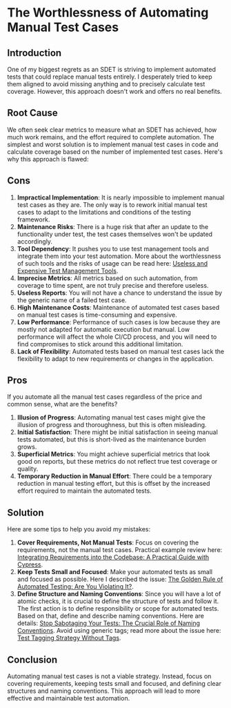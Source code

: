 # The Worthlessness of Automating Manual Test Cases

## Introduction

One of my biggest regrets as an SDET is striving to implement automated tests that could replace manual tests entirely.
I desperately tried to keep them aligned to avoid missing anything and to precisely calculate test coverage. However,
this approach doesn't work and offers no real benefits.

## Root Cause

We often seek clear metrics to measure what an SDET has achieved, how much work remains, and the effort required to
complete automation. The simplest and worst solution is to implement manual test cases in code and calculate coverage
based on the number of implemented test cases. Here's why this approach is flawed:

## Cons

1. **Impractical Implementation**: It is nearly impossible to implement manual test cases as they are. The only way is
   to rework initial manual test cases to adapt to the limitations and conditions of the testing framework.
2. **Maintenance Risks**: There is a huge risk that after an update to the functionality under test, the test cases
   themselves won't be updated accordingly.
3. **Tool Dependency**: It pushes you to use test management tools and integrate them into your test automation. More
   about the worthlessness of such tools and the risks of usage can be read
   here: [Useless and Expensive Test Management Tools](test-management-tools.md).
4. **Imprecise Metrics**: All metrics based on such automation, from coverage to time spent, are not truly precise and
   therefore useless.
5. **Useless Reports**: You will not have a chance to understand the issue by the generic name of a failed test case.
6. **High Maintenance Costs**: Maintenance of automated test cases based on manual test cases is time-consuming and
   expensive.
7. **Low Performance**: Performance of such cases is low because they are mostly not adapted for automatic execution but
   manual. Low performance will affect the whole CI/CD process, and you will need to find compromises to stick around
   this additional limitation.
8. **Lack of Flexibility**: Automated tests based on manual test cases lack the flexibility to adapt to new requirements
   or changes in the application.

## Pros

If you automate all the manual test cases regardless of the price and common sense, what are the benefits?

1. **Illusion of Progress**: Automating manual test cases might give the illusion of progress and thoroughness, but this
   is often misleading.
2. **Initial Satisfaction**: There might be initial satisfaction in seeing manual tests automated, but this is
   short-lived as the maintenance burden grows.
3. **Superficial Metrics**: You might achieve superficial metrics that look good on reports, but these metrics do not
   reflect true test coverage or quality.
4. **Temporary Reduction in Manual Effort**: There could be a temporary reduction in manual testing effort, but this is
   offset by the increased effort required to maintain the automated tests.

## Solution

Here are some tips to help you avoid my mistakes:

1. **Cover Requirements, Not Manual Tests**: Focus on covering the requirements, not the manual test cases. Practical
   example review
   here: [Integrating Requirements into the Codebase: A Practical Guide with Cypress](requirements-integration-practical-approach.md).
2. **Keep Tests Small and Focused**: Make your automated tests as small and focused as possible. Here I described the
   issue: [The Golden Rule of Automated Testing: Are You Violating It?](golden-rule-of-automated-testing.md).
3. **Define Structure and Naming Conventions**: Since you will have a lot of atomic checks, it is crucial to define the
   structure of tests and follow it. The first action is to define responsibility or scope for automated tests. Based on
   that, define and describe naming conventions. Here are
   details: [Stop Sabotaging Your Tests: The Crucial Role of Naming Conventions](naming-convention.md). Avoid using
   generic tags; read more about the issue
   here: [Test Tagging Strategy Without Tags](tagging-strategy.md).

## Conclusion

Automating manual test cases is not a viable strategy. Instead, focus on covering requirements, keeping tests small and
focused, and defining clear structures and naming conventions. This approach will lead to more effective and
maintainable test automation.